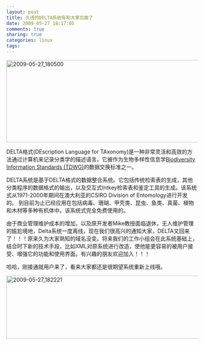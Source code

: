 ```yaml
---
layout: post
title: 久违的DELTA系统有和大家见面了
date: 2009-05-27 18:17:05
comments: true
sharing: true
categories: linux
tags: 
---
```


<p>
<a href="/Blogs/image.axd?picture=WindowsLiveWriter/DELTA_FEF4/2009-05-27_180500_2.png"><img style="width: 619px; height: 216px; border-width: 0px" src="/Blogs/image.axd?picture=WindowsLiveWriter/DELTA_FEF4/2009-05-27_180500_thumb.png" border="0" alt="2009-05-27_180500" width="1028" height="295" /></a> 
</p>
<p>
DELTA格式(DEscription Language for TAxonomy)是一种非常灵活和高效的方法通过计算机来记录分类学的描述语言。它被作为生物多样性信息学<a href="http://www.tdwg.org/">Biodiversity Information Standards (TDWG)</a>的数据交换标准之一。
</p>
<p>
DELTA系统是基于DELTA格式的数据整合系统。它包括传统检索表的生成，其他分类程序的数据格式的输出，以及交互式Intkey检索表和鉴定工具的生成。该系统式从1971-2000年期间在澳大利亚的CSIRO Division of Entomology进行开发的。 到目前为止已经应用在包括病毒、珊瑚、甲壳类、昆虫、鱼类、真菌、植物和木材等多种有机体中。该系统式完全免费使用的。
</p>
<p>
由于商业管理维护成本的增加，以及原开发者Mike教授面临退休，无人维护管理的尴尬境地，Delta系统一度离线，现在我们很高兴的通知大家，DELTA又回来了！！！原来久为大家熟知的域名没变。将来我们的工作小组会在此系统基础上，结合时下新的技术手段，比如XML对原系统进行改造，使他能更容易的被用户接受、增强它的功能和使用界面。有兴趣的朋友欢迎加入！！！
</p>
<p>
哈哈，刚接通就用户来了，看来大家都还是很期望系统重新上线哦。
</p>
<p>
<a href="/Blogs/image.axd?picture=WindowsLiveWriter/DELTA_FEF4/2009-05-27_182221_2.png"><img style="width: 664px; height: 165px; border: 0px" src="/Blogs/image.axd?picture=WindowsLiveWriter/DELTA_FEF4/2009-05-27_182221_thumb.png" border="0" alt="2009-05-27_182221" width="1028" height="318" /></a>
</p>
